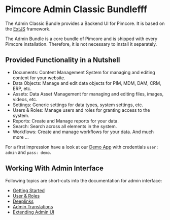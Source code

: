 # Pimcore Admin Classic Bundlefff

The Admin Classic Bundle provides a Backend UI for Pimcore.
It is based on the [ExtJS](https://www.sencha.com/products/extjs/) framework.

The Admin Bundle is a core bundle of Pimcore and is shipped with every Pimcore installation. 
Therefore, it is not necessary to install it separately.

## Provided Functionality in a Nutshell
- Documents: Content Management System for managing and editing content for your website.
- Data Objects: Manage and edit data objects for PIM, MDM, DAM, CRM, ERP, etc.
- Assets: Data Asset Management for managing and editing files, images, videos, etc.
- Settings: Generic settings for data types, system settings, etc.
- Users & Roles: Manage users and roles for granting access to the system.
- Reports: Create and Manage reports for your data.
- Search: Search across all elements in the system.
- Workflows: Create and manage workflows for your data.
And much more ...


For a first impression have a look at our [Demo App](https://demo.pimcore.fun/admin) with credentials `user: admin` and `pass: demo`.

## Working With Admin Interface

Following topics are short-cuts into the documentation for admin interface:

- [Getting Started](https://github.com/pimcore/pimcore/blob/11.x/doc/01_Getting_Started/06_Create_a_First_Project.md)
- [User & Roles](https://github.com/pimcore/pimcore/blob/11.x/doc/22_Administration_of_Pimcore/07_Users_and_Roles.md)
- [Deeplinks](https://github.com/pimcore/pimcore/blob/11.x/doc/20_Extending_Pimcore/23_Deeplinks_into_Admin_Interface.md)
- [Admin Translations](https://github.com/pimcore/pimcore/blob/11.x/doc/06_Multi_Language_i18n/07_Admin_Translations.md)
- [Extending Admin UI](https://github.com/pimcore/pimcore/blob/11.x/doc/20_Extending_Pimcore/13_Bundle_Developers_Guide/06_Event_Listener_UI.md)

